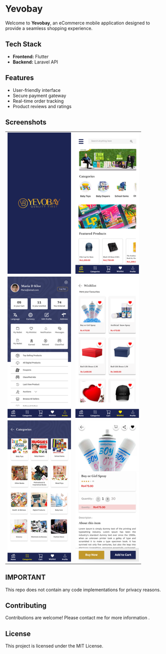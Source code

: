 # Yevobay

Welcome to **Yevobay**, an eCommerce mobile application designed to provide a seamless shopping experience.

## Tech Stack

- **Frontend:** Flutter
- **Backend:** Laravel API

## Features

- User-friendly interface
- Secure payment gateway
- Real-time order tracking
- Product reviews and ratings

## Screenshots

<div align='center'>
<table>
  <tr>
    <td><img src="./appss/Android Large - 2.png" alt="Splash Screen" width="200"/></td>
    <td><img src="./appss/home page.png" alt="SignUp Screen" width="200"/></td>
  </tr>
  <tr>
    <td><img src="./appss/Categories (1).png" alt="All Trip Screen" width="200"/></td>
    <td><img src="./appss/Categories (2).png" alt="Booking Details Screen" width="200"/></td>
  </tr>
  <tr>
    <td><img src="./appss/Categories (3).png" alt="Cart Screen" width="200"/></td>
    <td><img src="./appss/product.png" alt="Search menu Screen" width="200"/></td>
  </tr>
  
</table>
</div>

## IMPORTANT

This repo does not contain any code implementations for privacy reasons.

## Contributing

Contributions are welcome! Please contact me for more information .

## License

This project is licensed under the MIT License.
